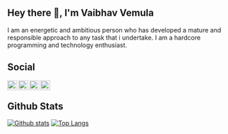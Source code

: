 ## Hey there 👋, I'm Vaibhav Vemula



<p align='left'>I am an energetic and ambitious person who has developed a mature and responsible approach to any task that i undertake. I am a hardcore programming and technology enthusiast.</p>

## Social 

[<img align="left" alt="Vaibhav Vemula" width="22px" src="https://img-premium.flaticon.com/png/512/1927/premium/1927746.png?token=exp=1626635887~hmac=d29a72f10a3a6cfbc8cd7de8022b4091" />](https://vaibhavvemula.netlify.app)
[<img align="left" alt="LinkedIn" width="22px" src="https://image.flaticon.com/icons/png/512/174/174857.png" />](https://www.linkedin.com/in/vaibhavvemula/)
[<img align="left" alt="Twitter" width="22px" src="https://image.flaticon.com/icons/png/512/733/733579.png" />](https://twitter.com/vaibhaaaavvv)
[<img align="left" alt="Instagram" width="22px" src="https://image.flaticon.com/icons/png/512/733/733558.png" />](https://www.instagram.com/vaibhaaaavvv/)
<br>



## Github Stats
[![Github stats](https://github-readme-stats.vercel.app/api?username=vaibhav-vemula&show_icons=true&include_all_commits=true)](https://github.com/vaibhav-vemula/github-readme-stats)
[![Top Langs](https://github-readme-stats.vercel.app/api/top-langs/?username=vaibhav-vemula&layout=compact)](https://github.com/vaibhav-vemula/github-readme-stats)

